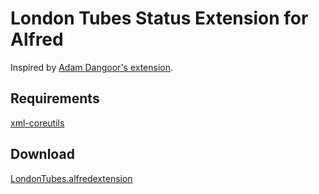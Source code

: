 # London Tubes Status Extension for Alfred

Inspired by [Adam Dangoor's extension](http://stuffadammakes.wordpress.com/2011/11/21/london-tube-extension/).

## Requirements

[xml-coreutils](http://xml-coreutils.sourceforge.net/)

## Download

[LondonTubes.alfredextension](https://dl.dropbox.com/s/ajjbgvujbwol7v5/LondonTubes.alfredextension?dl=1)
